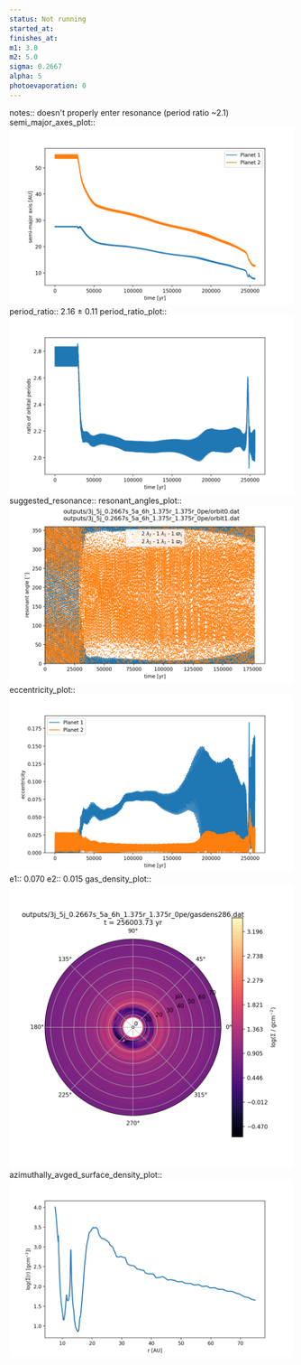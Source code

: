 ```yaml
---
status: Not running
started_at:
finishes_at:
m1: 3.0
m2: 5.0
sigma: 0.2667
alpha: 5
photoevaporation: 0
---
```


notes:: doesn't properly enter resonance (period ratio ~2.1)
semi_major_axes_plot:: ![semi_major_axes_3j_5j_0.2667s_5a_6h_1.375r_1.375r_0pe.png](plots/semi_major_axes/semi_major_axes_3j_5j_0.2667s_5a_6h_1.375r_1.375r_0pe.png)
period_ratio:: 2.16 ± 0.11
period_ratio_plot:: ![period_ratio_3j_5j_0.2667s_5a_6h_1.375r_1.375r_0pe.png](plots/period_ratio/period_ratio_3j_5j_0.2667s_5a_6h_1.375r_1.375r_0pe.png)
suggested_resonance:: 
resonant_angles_plot:: ![resonant_angles_3j_5j_0.2667s_5a_6h_1.375r_1.375r_0pe.png](plots/resonant_angles/resonant_angles_3j_5j_0.2667s_5a_6h_1.375r_1.375r_0pe.png)
eccentricity_plot:: ![eccentricity_3j_5j_0.2667s_5a_6h_1.375r_1.375r_0pe.png](plots/eccentricity/eccentricity_3j_5j_0.2667s_5a_6h_1.375r_1.375r_0pe.png)
e1:: 0.070
e2:: 0.015
gas_density_plot:: ![gas_density_3j_5j_0.2667s_5a_6h_1.375r_1.375r_0pe.png](plots/gas_density/gas_density_3j_5j_0.2667s_5a_6h_1.375r_1.375r_0pe.png)
azimuthally_avged_surface_density_plot:: ![azimuthally_avged_surface_density_3j_5j_0.2667s_5a_6h_1.375r_1.375r_0pe.png](plots/azimuthally_avged_surface_density/azimuthally_avged_surface_density_3j_5j_0.2667s_5a_6h_1.375r_1.375r_0pe.png)
